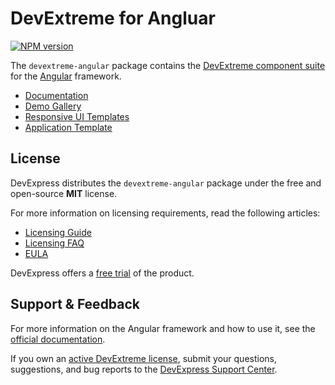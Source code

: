 # DevExtreme for Angluar

[![NPM version](https://img.shields.io/npm/v/devextreme-angular.svg?maxAge=43200)](https://www.npmjs.com/package/devextreme-angular)

The `devextreme-angular` package contains the [DevExtreme component suite](http://js.devexpress.com/Demos/WidgetsGallery/) for the [Angular](https://angular.io/) framework.

* [Documentation](https://js.devexpress.com/Angular/Documentation/Guide/Angular_Components/DevExtreme_Angular_Components/)
* [Demo Gallery](https://js.devexpress.com/Demos/WidgetsGallery/Demo/DataGrid/Overview/Angular/Light/)
* [Responsive UI Templates](https://js.devexpress.com/Angular/Templates/UITemplates/)
* [Application Template](https://js.devexpress.com/Angular/Documentation/Guide/Angular_Components/Application_Template/)

## License

DevExpress distributes the `devextreme-angular` package under the free and open-source **MIT** license.

For more information on licensing requirements, read the following articles:

* [Licensing Guide](https://js.devexpress.com/Angular/Documentation/Guide/Common/Licensing/) 
* [Licensing FAQ](https://js.devexpress.com/Licensing/)
* [EULA](https://js.devexpress.com/EULAs/DevExtremeComplete/)

DevExpress offers a [free trial](https://js.devexpress.com/Download/) of the product.

## Support & Feedback

For more information on the Angular framework and how to use it, see the [official documentation](https://angular.io/docs).

If you own an [active DevExtreme license](https://js.devexpress.com/Licensing/#Commercial), submit your questions, suggestions, and bug reports to the [DevExpress Support Center](https://www.devexpress.com/sc).